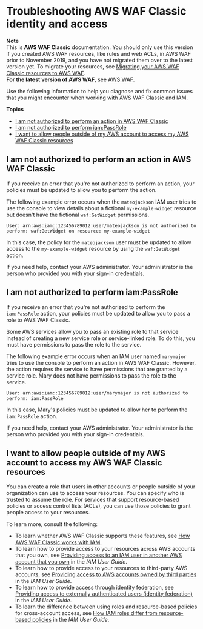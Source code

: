 # Troubleshooting AWS WAF Classic identity and access<a name="classic-security_iam_troubleshoot"></a>

**Note**  
This is **AWS WAF Classic** documentation\. You should only use this version if you created AWS WAF resources, like rules and web ACLs, in AWS WAF prior to November 2019, and you have not migrated them over to the latest version yet\. To migrate your resources, see [Migrating your AWS WAF Classic resources to AWS WAF](waf-migrating-from-classic.md)\.  
**For the latest version of AWS WAF**, see [AWS WAF](waf-chapter.md)\. 

Use the following information to help you diagnose and fix common issues that you might encounter when working with AWS WAF Classic and IAM\.

**Topics**
+ [I am not authorized to perform an action in AWS WAF Classic](#classic-security_iam_troubleshoot-no-permissions)
+ [I am not authorized to perform iam:PassRole](#classic-security_iam_troubleshoot-passrole)
+ [I want to allow people outside of my AWS account to access my AWS WAF Classic resources](#classic-security_iam_troubleshoot-cross-account-access)

## I am not authorized to perform an action in AWS WAF Classic<a name="classic-security_iam_troubleshoot-no-permissions"></a>

If you receive an error that you're not authorized to perform an action, your policies must be updated to allow you to perform the action\.

The following example error occurs when the `mateojackson` IAM user tries to use the console to view details about a fictional `my-example-widget` resource but doesn't have the fictional `waf:GetWidget` permissions\.

```
User: arn:aws:iam::123456789012:user/mateojackson is not authorized to perform: waf:GetWidget on resource: my-example-widget
```

In this case, the policy for the `mateojackson` user must be updated to allow access to the `my-example-widget` resource by using the `waf:GetWidget` action\.

If you need help, contact your AWS administrator\. Your administrator is the person who provided you with your sign\-in credentials\.

## I am not authorized to perform iam:PassRole<a name="classic-security_iam_troubleshoot-passrole"></a>

If you receive an error that you're not authorized to perform the `iam:PassRole` action, your policies must be updated to allow you to pass a role to AWS WAF Classic\.

Some AWS services allow you to pass an existing role to that service instead of creating a new service role or service\-linked role\. To do this, you must have permissions to pass the role to the service\.

The following example error occurs when an IAM user named `marymajor` tries to use the console to perform an action in AWS WAF Classic\. However, the action requires the service to have permissions that are granted by a service role\. Mary does not have permissions to pass the role to the service\.

```
User: arn:aws:iam::123456789012:user/marymajor is not authorized to perform: iam:PassRole
```

In this case, Mary's policies must be updated to allow her to perform the `iam:PassRole` action\.

If you need help, contact your AWS administrator\. Your administrator is the person who provided you with your sign\-in credentials\.

## I want to allow people outside of my AWS account to access my AWS WAF Classic resources<a name="classic-security_iam_troubleshoot-cross-account-access"></a>

You can create a role that users in other accounts or people outside of your organization can use to access your resources\. You can specify who is trusted to assume the role\. For services that support resource\-based policies or access control lists \(ACLs\), you can use those policies to grant people access to your resources\.

To learn more, consult the following:
+ To learn whether AWS WAF Classic supports these features, see [How AWS WAF Classic works with IAM](classic-security_iam_service-with-iam.md)\.
+ To learn how to provide access to your resources across AWS accounts that you own, see [Providing access to an IAM user in another AWS account that you own](https://docs.aws.amazon.com/IAM/latest/UserGuide/id_roles_common-scenarios_aws-accounts.html) in the *IAM User Guide*\.
+ To learn how to provide access to your resources to third\-party AWS accounts, see [Providing access to AWS accounts owned by third parties](https://docs.aws.amazon.com/IAM/latest/UserGuide/id_roles_common-scenarios_third-party.html) in the *IAM User Guide*\.
+ To learn how to provide access through identity federation, see [Providing access to externally authenticated users \(identity federation\)](https://docs.aws.amazon.com/IAM/latest/UserGuide/id_roles_common-scenarios_federated-users.html) in the *IAM User Guide*\.
+ To learn the difference between using roles and resource\-based policies for cross\-account access, see [How IAM roles differ from resource\-based policies](https://docs.aws.amazon.com/IAM/latest/UserGuide/id_roles_compare-resource-policies.html) in the *IAM User Guide*\.